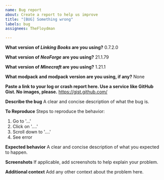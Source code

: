 ```yaml
---
name: Bug report
about: Create a report to help us improve
title: "[BUG] Something wrong"
labels: bug
assignees: TheFloydman

---
```


**What version of *Linking Books* are you using?**
0.7.2.0

**What version of *NeoForge* are you using?**
21.1.79

**What version of *Minecraft* are you using?**
1.21.1

**What modpack and modpack version are you using, if any?**
None

**Paste a link to your log or crash report here. Use a service like GitHub Gist. No images, please.**
https://gist.github.com/

**Describe the bug**
A clear and concise description of what the bug is.

**To Reproduce**
Steps to reproduce the behavior:
1. Go to '...'
2. Click on '....'
3. Scroll down to '....'
4. See error

**Expected behavior**
A clear and concise description of what you expected to happen.

**Screenshots**
If applicable, add screenshots to help explain your problem.

**Additional context**
Add any other context about the problem here.
